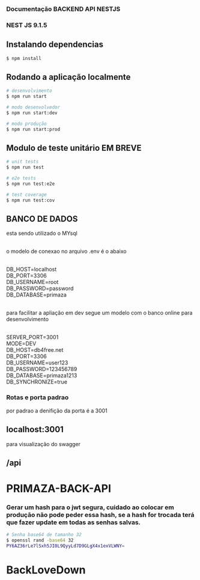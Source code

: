 ### Documentação BACKEND API NESTJS

### NEST JS 9.1.5

## Instalando dependencias

```bash
$ npm install
```

## Rodando a aplicação localmente

```bash
# desenvolvimento
$ npm run start

# modo desenvolvedor
$ npm run start:dev

# modo produção
$ npm run start:prod
```

## Modulo de teste unitário EM BREVE

```bash
# unit tests
$ npm run test

# e2e tests
$ npm run test:e2e

# test coverage
$ npm run test:cov
```

## BANCO DE DADOS

esta sendo utilizado o MYsql<br><br>

o modelo de conexao no arquivo .env é o abaixo<br><br>

DB_HOST=localhost<br>
DB_PORT=3306<br>
DB_USERNAME=root<br>
DB_PASSWORD=password<br>
DB_DATABASE=primaza<br><br>


para facilitar a apliação em dev segue um modelo com o banco online para desenvolvimento<br><br>

SERVER_PORT=3001<br>
MODE=DEV<br>
DB_HOST=db4free.net<br>
DB_PORT=3306<br>
DB_USERNAME=user123<br>
DB_PASSWORD=123456789<br>
DB_DATABASE=primaza1213<br>
DB_SYNCHRONIZE=true<br>

### Rotas e porta padrao

por padrao a denifição da porta é a 3001

## localhost:3001

para visualização do swagger

## /api

# PRIMAZA-BACK-API

### Gerar um hash para o  jwt segura, cuidado ao colocar  em produção não pode peder essa hash, se a hash for trocada terá que fazer update em todas as senhas salvas.

```bash
# Senha base64 de tamanho 32
$ openssl rand -base64 32
PY6AZ36rLe7lSxh5JI0L9QyyLd7D9GLgX4x1exVLWNY=

```


# BackLoveDown

